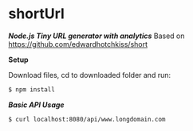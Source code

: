 shortUrl
=====

***Node.js Tiny URL generator with analytics***
Based on https://github.com/edwardhotchkiss/short

**Setup**

Download files, cd to downloaded folder and run:

```bash
$ npm install
```
***Basic API Usage***

```bash
$ curl localhost:8080/api/www.longdomain.com
```
